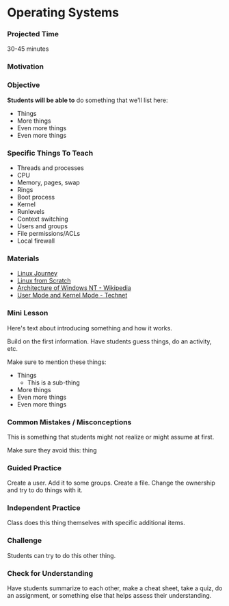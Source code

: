 # Operating Systems

### Projected Time
30-45 minutes

### Motivation


### Objective
**Students will be able to** do something that we'll list here:
- Things
- More things
- Even more things
- Even more things

### Specific Things To Teach
- Threads and processes
- CPU
- Memory, pages, swap
- Rings
- Boot process
- Kernel
- Runlevels
- Context switching
- Users and groups
- File permissions/ACLs
- Local firewall

### Materials

- [Linux Journey](https://linuxjourney.com/)
- [Linux from Scratch](http://linuxfromscratch.org/lfs/read.html)
- [Architecture of Windows NT - Wikipedia](https://en.wikipedia.org/wiki/Architecture_of_Windows_NT)
- [User Mode and Kernel Mode - Technet](https://msdn.microsoft.com/en-us/windows/hardware/drivers/gettingstarted/user-mode-and-kernel-mode)

### Mini Lesson

Here's text about introducing something and how it works.

Build on the first information. Have students guess things, do an activity, etc.

Make sure to mention these things: 
- Things
	- This is a sub-thing
- More things
- Even more things
- Even more things


### Common Mistakes / Misconceptions

This is something that students might not realize or might assume at first.

Make sure they avoid this: thing


### Guided Practice

Create a user. Add it to some groups. Create a file. Change the ownership and try to do things with it.


### Independent Practice

Class does this thing themselves with specific additional items.


### Challenge

Students can try to do this other thing.


### Check for Understanding

Have students summarize to each other, make a cheat sheet, take a quiz, do an assignment, or something else that helps assess their understanding. 
